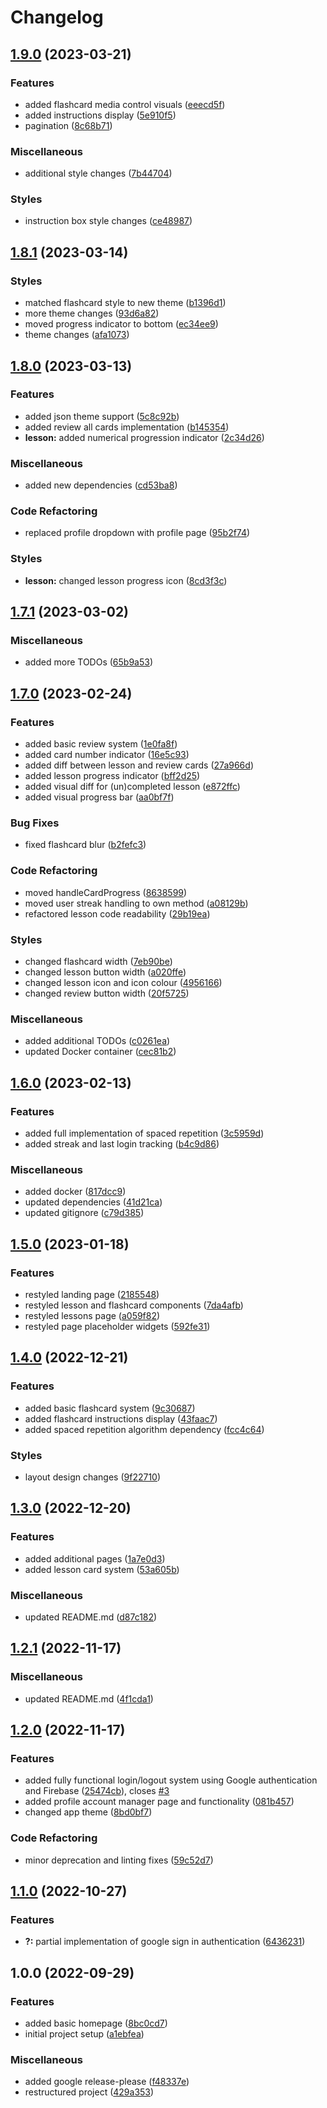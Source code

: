 # Changelog

## [1.9.0](https://github.com/SethCohen/ASL/compare/v1.8.1...v1.9.0) (2023-03-21)


### Features

* added flashcard media control visuals ([eeecd5f](https://github.com/SethCohen/ASL/commit/eeecd5f06c5fb80f12fd425cda4dc2ff37dc6150))
* added instructions display ([5e910f5](https://github.com/SethCohen/ASL/commit/5e910f532ceaec1b38c33d77f6b76e1917cd115e))
* pagination ([8c68b71](https://github.com/SethCohen/ASL/commit/8c68b712e50358e43984de8d07351e5acb582037))


### Miscellaneous

* additional style changes ([7b44704](https://github.com/SethCohen/ASL/commit/7b44704853ee00afca5d5d494d509ac00de57ea9))


### Styles

* instruction box style changes ([ce48987](https://github.com/SethCohen/ASL/commit/ce4898768b521690e072d7d0f6fc2b7d87a01d96))

## [1.8.1](https://github.com/SethCohen/ASL/compare/v1.8.0...v1.8.1) (2023-03-14)


### Styles

* matched flashcard style to new theme ([b1396d1](https://github.com/SethCohen/ASL/commit/b1396d13738c2a0933d290c4694a4849f08b81d9))
* more theme changes ([93d6a82](https://github.com/SethCohen/ASL/commit/93d6a8296ac3f3d65941f46db906e2db2a2e2640))
* moved progress indicator to bottom ([ec34ee9](https://github.com/SethCohen/ASL/commit/ec34ee922bfaf2ca9ecff7b1d0f2b8b2156a7de3))
* theme changes ([afa1073](https://github.com/SethCohen/ASL/commit/afa10739a98d76c228e508cba5da502204ecfa8e))

## [1.8.0](https://github.com/SethCohen/ASL/compare/v1.7.1...v1.8.0) (2023-03-13)


### Features

* added json theme support ([5c8c92b](https://github.com/SethCohen/ASL/commit/5c8c92b7845762024bc5cdb8baf6361f3fcfec7d))
* added review all cards implementation ([b145354](https://github.com/SethCohen/ASL/commit/b145354b1688047785f8b8b40379c4e6770d3d79))
* **lesson:** added numerical progression indicator ([2c34d26](https://github.com/SethCohen/ASL/commit/2c34d26eccf292b3ffc1949ab68f61393e8a27e7))


### Miscellaneous

* added new dependencies ([cd53ba8](https://github.com/SethCohen/ASL/commit/cd53ba852e040e9bec2fcd576c363d45a7b4ba33))


### Code Refactoring

* replaced profile dropdown with profile page ([95b2f74](https://github.com/SethCohen/ASL/commit/95b2f74a374f0bd13ce4727d7d0014c8ddf440da))


### Styles

* **lesson:** changed lesson progress icon ([8cd3f3c](https://github.com/SethCohen/ASL/commit/8cd3f3c08aa5f552308404486e111922155d7b43))

## [1.7.1](https://github.com/SethCohen/ASL/compare/v1.7.0...v1.7.1) (2023-03-02)


### Miscellaneous

* added more TODOs ([65b9a53](https://github.com/SethCohen/ASL/commit/65b9a53bf86dcd7b79bc67a7519862f8afdcfe89))

## [1.7.0](https://github.com/SethCohen/ASL/compare/v1.6.0...v1.7.0) (2023-02-24)


### Features

* added basic review system ([1e0fa8f](https://github.com/SethCohen/ASL/commit/1e0fa8f831d468124ba4b581fd97c8abde4c9071))
* added card number indicator ([16e5c93](https://github.com/SethCohen/ASL/commit/16e5c939504f96ceb6881786ccc3873b2d578d12))
* added diff  between lesson and review cards ([27a966d](https://github.com/SethCohen/ASL/commit/27a966d18aa7a132d6a62f4a5b900bfd5976e946))
* added lesson progress indicator ([bff2d25](https://github.com/SethCohen/ASL/commit/bff2d25ba3beeac59ba18b4392b1787a6d200527))
* added visual diff for (un)completed lesson ([e872ffc](https://github.com/SethCohen/ASL/commit/e872ffcb040bd25c24adfa4548e2b51beb5b5164))
* added visual progress bar ([aa0bf7f](https://github.com/SethCohen/ASL/commit/aa0bf7f74929439d13d4529b5c2fbefda25635f4))


### Bug Fixes

* fixed flashcard blur ([b2fefc3](https://github.com/SethCohen/ASL/commit/b2fefc3c7e1e8b47c93d4fbb5ed119090309ba66))


### Code Refactoring

* moved handleCardProgress ([8638599](https://github.com/SethCohen/ASL/commit/8638599c45d0258355e3b370a033afd16952f730))
* moved user streak handling to own method ([a08129b](https://github.com/SethCohen/ASL/commit/a08129b4fc7e75d9dacb284278bc308d8cf97a58))
* refactored lesson code readability ([29b19ea](https://github.com/SethCohen/ASL/commit/29b19ea046371e2759edb91ae8a5aad81b65acd3))


### Styles

* changed flashcard width ([7eb90be](https://github.com/SethCohen/ASL/commit/7eb90be8d8eac9bc61fbefc2458aedf896973937))
* changed lesson button width ([a020ffe](https://github.com/SethCohen/ASL/commit/a020ffe169006d1f3dd21f10eecc1a4ac2aa9126))
* changed lesson icon and icon colour ([4956166](https://github.com/SethCohen/ASL/commit/49561669f2996f72e22d4af1f5b7c4d9d4cc5fd8))
* changed review button width ([20f5725](https://github.com/SethCohen/ASL/commit/20f5725797ee418d29c78c4d0db094ed34f1b445))


### Miscellaneous

* added additional TODOs ([c0261ea](https://github.com/SethCohen/ASL/commit/c0261eaed969316157b57087fa9bba955d2fbef0))
* updated Docker container ([cec81b2](https://github.com/SethCohen/ASL/commit/cec81b2a4d86987ff9d3adf09bf9d99b84f27f0b))

## [1.6.0](https://github.com/SethCohen/ASL/compare/v1.5.0...v1.6.0) (2023-02-13)


### Features

* added full implementation of spaced repetition ([3c5959d](https://github.com/SethCohen/ASL/commit/3c5959de1c4fcea42f8f8a94d71d65bbf742f74e))
* added streak and last login tracking ([b4c9d86](https://github.com/SethCohen/ASL/commit/b4c9d867db552f36d9f95aef99fdce7e1379a95d))


### Miscellaneous

* added docker ([817dcc9](https://github.com/SethCohen/ASL/commit/817dcc9dd785ac7e9ca8f86d99f8d6dda52f8599))
* updated dependencies ([41d21ca](https://github.com/SethCohen/ASL/commit/41d21cae26790b2036ac2aa64c4f84b79e062eb4))
* updated gitignore ([c79d385](https://github.com/SethCohen/ASL/commit/c79d3855a6d677b11a6fc59fd22266a405cafb98))

## [1.5.0](https://github.com/SethCohen/ASL/compare/v1.4.0...v1.5.0) (2023-01-18)


### Features

* restyled landing page ([2185548](https://github.com/SethCohen/ASL/commit/2185548af942697dae0bba0b1bb091888a3581b7))
* restyled lesson and flashcard components ([7da4afb](https://github.com/SethCohen/ASL/commit/7da4afbc2ea2da33ec6ad699f017325b9d228e27))
* restyled lessons page ([a059f82](https://github.com/SethCohen/ASL/commit/a059f8299580857f53ff1c0e55fb40c2bb17c200))
* restyled page placeholder widgets ([592fe31](https://github.com/SethCohen/ASL/commit/592fe31cb5bae72f2db5f6a44dc738d74f39299a))

## [1.4.0](https://github.com/SethCohen/ASL/compare/v1.3.0...v1.4.0) (2022-12-21)


### Features

* added basic flashcard system ([9c30687](https://github.com/SethCohen/ASL/commit/9c30687bf9e8cbe69e49ed68149c6fd6b14c48dc))
* added flashcard instructions display ([43faac7](https://github.com/SethCohen/ASL/commit/43faac7da02d3e15c19c937891aae36de8a98b07))
* added spaced repetition algorithm dependency ([fcc4c64](https://github.com/SethCohen/ASL/commit/fcc4c643229b2190607a20249c3d2eee495fd73f))


### Styles

* layout design changes ([9f22710](https://github.com/SethCohen/ASL/commit/9f2271014d0eeb543856a20187373293a2ca75c5))

## [1.3.0](https://github.com/SethCohen/ASL/compare/v1.2.1...v1.3.0) (2022-12-20)


### Features

* added additional pages ([1a7e0d3](https://github.com/SethCohen/ASL/commit/1a7e0d379d9bcc3e1c219dc467ae67a172a30cb3))
* added lesson card system ([53a605b](https://github.com/SethCohen/ASL/commit/53a605bfff62831fb93607e0a5864a2661076e26))


### Miscellaneous

* updated README.md ([d87c182](https://github.com/SethCohen/ASL/commit/d87c182cb09d577261986cac97599d008d6615a8))

## [1.2.1](https://github.com/SethCohen/ASL/compare/v1.2.0...v1.2.1) (2022-11-17)


### Miscellaneous

* updated README.md ([4f1cda1](https://github.com/SethCohen/ASL/commit/4f1cda17b3c78d2e3d0d9ae32ddbe9db16e773fd))

## [1.2.0](https://github.com/SethCohen/ASL/compare/v1.1.0...v1.2.0) (2022-11-17)


### Features

* added fully functional login/logout system using Google authentication and Firebase ([25474cb](https://github.com/SethCohen/ASL/commit/25474cbae7de97c1a1ee3e658a58785580420e68)), closes [#3](https://github.com/SethCohen/ASL/issues/3)
* added profile account manager page and functionality ([081b457](https://github.com/SethCohen/ASL/commit/081b45775133520d92daa088b34b625329a7a0d3))
* changed app theme ([8bd0bf7](https://github.com/SethCohen/ASL/commit/8bd0bf7c8e9689909675955bc0b311e5d760b3cd))


### Code Refactoring

* minor deprecation and linting fixes ([59c52d7](https://github.com/SethCohen/ASL/commit/59c52d7e4e25a58c64cffb9d816f5735304b12ce))

## [1.1.0](https://github.com/SethCohen/ASL/compare/v1.0.0...v1.1.0) (2022-10-27)


### Features

* **?:** partial implementation of google sign in authentication ([6436231](https://github.com/SethCohen/ASL/commit/6436231d3de8312a95616bfafd6fa32e74872e50))

## 1.0.0 (2022-09-29)


### Features

* added basic homepage ([8bc0cd7](https://github.com/SethCohen/ASL/commit/8bc0cd75344948c0ac6aa8aaa9e014891725d8d3))
* initial project setup ([a1ebfea](https://github.com/SethCohen/ASL/commit/a1ebfea9b703835f08777ecbb369662ab40c0b6e))


### Miscellaneous

* added google release-please ([f48337e](https://github.com/SethCohen/ASL/commit/f48337ec8bac3feae32ef159cb19aa1324e872af))
* restructured project ([429a353](https://github.com/SethCohen/ASL/commit/429a3530a873a2e4771a4ec1255bf1f45cb5b69f))
